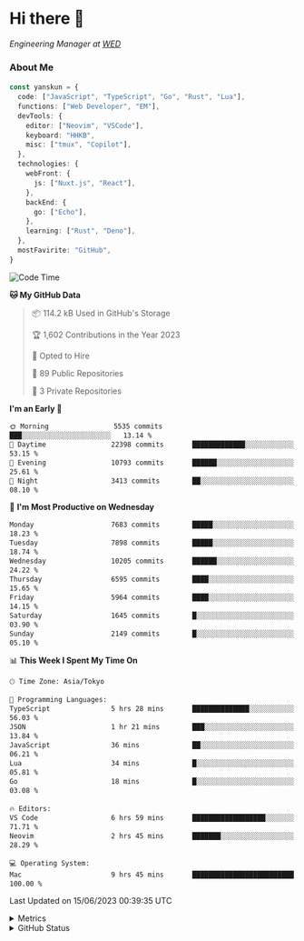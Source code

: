 # Hi there&nbsp;:wave:

<!-- ![Alt text](https://spotify-recently-played-readme.vercel.app/api?user=31kynbuubkiu3r4qh4hjuaglhfay) -->

_Engineering Manager at [WED](https://github.com/wedinc)_

### About Me

```ts
const yanskun = {
  code: ["JavaScript", "TypeScript", "Go", "Rust", "Lua"],
  functions: ["Web Developer", "EM"],
  devTools: {
    editor: ["Neovim", "VSCode"],
    keyboard: "HHKB",
    misc: ["tmux", "Copilot"],
  },
  technologies: {
    webFront: {
      js: ["Nuxt.js", "React"],
    },
    backEnd: {
      go: ["Echo"],
    },
    learning: ["Rust", "Deno"],
  },
  mostFavirite: "GitHub",
}
```

<!--START_SECTION:waka-->
![Code Time](http://img.shields.io/badge/Code%20Time-338%20hrs%2020%20mins-blue)

**🐱 My GitHub Data** 

> 📦 114.2 kB Used in GitHub's Storage 
 > 
> 🏆 1,602 Contributions in the Year 2023
 > 
> 💼 Opted to Hire
 > 
> 📜 89 Public Repositories 
 > 
> 🔑 3 Private Repositories 
 > 
**I'm an Early 🐤** 

```text
🌞 Morning                5535 commits        ███░░░░░░░░░░░░░░░░░░░░░░   13.14 % 
🌆 Daytime                22398 commits       █████████████░░░░░░░░░░░░   53.15 % 
🌃 Evening                10793 commits       ██████░░░░░░░░░░░░░░░░░░░   25.61 % 
🌙 Night                  3413 commits        ██░░░░░░░░░░░░░░░░░░░░░░░   08.10 % 
```
📅 **I'm Most Productive on Wednesday** 

```text
Monday                   7683 commits        █████░░░░░░░░░░░░░░░░░░░░   18.23 % 
Tuesday                  7898 commits        █████░░░░░░░░░░░░░░░░░░░░   18.74 % 
Wednesday                10205 commits       ██████░░░░░░░░░░░░░░░░░░░   24.22 % 
Thursday                 6595 commits        ████░░░░░░░░░░░░░░░░░░░░░   15.65 % 
Friday                   5964 commits        ████░░░░░░░░░░░░░░░░░░░░░   14.15 % 
Saturday                 1645 commits        █░░░░░░░░░░░░░░░░░░░░░░░░   03.90 % 
Sunday                   2149 commits        █░░░░░░░░░░░░░░░░░░░░░░░░   05.10 % 
```


📊 **This Week I Spent My Time On** 

```text
🕑︎ Time Zone: Asia/Tokyo

💬 Programming Languages: 
TypeScript               5 hrs 28 mins       ██████████████░░░░░░░░░░░   56.03 % 
JSON                     1 hr 21 mins        ███░░░░░░░░░░░░░░░░░░░░░░   13.84 % 
JavaScript               36 mins             ██░░░░░░░░░░░░░░░░░░░░░░░   06.21 % 
Lua                      34 mins             █░░░░░░░░░░░░░░░░░░░░░░░░   05.81 % 
Go                       18 mins             █░░░░░░░░░░░░░░░░░░░░░░░░   03.08 % 

🔥 Editors: 
VS Code                  6 hrs 59 mins       ██████████████████░░░░░░░   71.71 % 
Neovim                   2 hrs 45 mins       ███████░░░░░░░░░░░░░░░░░░   28.29 % 

💻 Operating System: 
Mac                      9 hrs 45 mins       █████████████████████████   100.00 % 
```


 Last Updated on 15/06/2023 00:39:35 UTC
<!--END_SECTION:waka-->

<details>
  <summary>Metrics</summary>
  <img src="https://github.com/yanskun/yanskun/blob/main/github-metrics.svg" alt="Metrics">
</details>

<details>
  <summary>GitHub Status</summary>
  <picture>
    <source media="(prefers-color-scheme: dark)" srcset="https://raw.githubusercontent.com/yanskun/yanskun/master/profile-summary-card-output/nord_dark/0-profile-details.svg">
   <img src="https://raw.githubusercontent.com/yanskun/yanskun/master/profile-summary-card-output/default/0-profile-details.svg">
  </picture>
  <br>
  <picture>
    <source media="(prefers-color-scheme: dark)" srcset="https://raw.githubusercontent.com/yanskun/yanskun/master/profile-summary-card-output/nord_dark/1-repos-per-language.svg">
   <img src="https://raw.githubusercontent.com/yanskun/yanskun/master/profile-summary-card-output/default/1-repos-per-language.svg">
  </picture>
  <picture>
    <source media="(prefers-color-scheme: dark)" srcset="https://raw.githubusercontent.com/yanskun/yanskun/master/profile-summary-card-output/nord_dark/2-most-commit-language.svg">
   <img src="https://raw.githubusercontent.com/yanskun/yanskun/master/profile-summary-card-output/default/2-most-commit-language.svg">
  </picture>
  <br>
  <picture>
    <source media="(prefers-color-scheme: dark)" srcset="https://raw.githubusercontent.com/yanskun/yanskun/master/profile-summary-card-output/nord_dark/3-stats.svg">
   <img src="https://raw.githubusercontent.com/yanskun/yanskun/master/profile-summary-card-output/default/3-stats.svg">
  </picture>
  <picture>
    <source media="(prefers-color-scheme: dark)" srcset="https://raw.githubusercontent.com/yanskun/yanskun/master/profile-summary-card-output/nord_dark/4-productive-time.svg">
   <img src="https://raw.githubusercontent.com/yanskun/yanskun/master/profile-summary-card-output/default/4-productive-time.svg">
  </picture>
</details>
